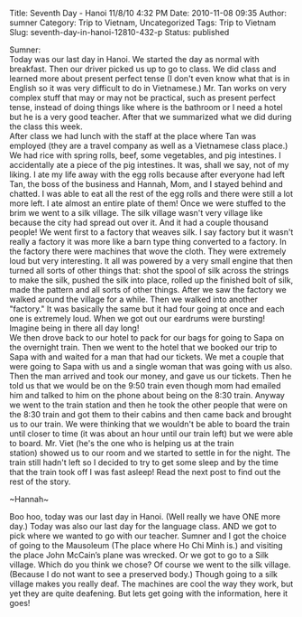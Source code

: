 Title: Seventh Day - Hanoi 11/8/10 4:32 PM
Date: 2010-11-08 09:35
Author: sumner
Category: Trip to Vietnam, Uncategorized
Tags: Trip to Vietnam
Slug: seventh-day-in-hanoi-12810-432-p
Status: published

Sumner:  
Today was our last day in Hanoi. We started the day as normal with
breakfast. Then our driver picked us up to go to class. We did class and
learned more about present perfect tense (I don't even know what that is
in English so it was very difficult to do in Vietnamese.) Mr. Tan works
on very complex stuff that may or may not be practical, such as present
perfect tense, instead of doing things like where is the bathroom or I
need a hotel but he is a very good teacher. After that we summarized
what we did during the class this week.  
After class we had lunch with the staff at the place where Tan was
employed (they are a travel company as well as a Vietnamese class
place.) We had rice with spring rolls, beef, some vegetables, and pig
intestines. I accidentally ate a piece of the pig intestines. It was,
shall we say, not of my liking. I ate my life away with the egg rolls
because after everyone had left Tan, the boss of the business and
Hannah, Mom, and I stayed behind and chatted. I was able to eat all the
rest of the egg rolls and there were still a lot more left. I ate almost
an entire plate of them! Once we were stuffed to the brim we went to a
silk village. The silk village wasn't very village like because the city
had spread out over it. And it had a couple thousand people! We went
first to a factory that weaves silk. I say factory but it wasn't really
a factory it was more like a barn type thing converted to a factory. In
the factory there were machines that wove the cloth. They were extremely
loud but very interesting. It all was powered by a very small engine
that then turned all sorts of other things that: shot the spool of silk
across the strings to make the silk, pushed the silk into place, rolled
up the finished bolt of silk, made the pattern and all sorts of other
things. After we saw the factory we walked around the village for a
while. Then we walked into another "factory." It was basically the same
but it had four going at once and each one is extremely loud. When we
got out our eardrums were bursting! Imagine being in there all day
long!  
We then drove back to our hotel to pack for our bags for going to Sapa
on the overnight train. Then we went to the hotel that we booked our
trip to Sapa with and waited for a man that had our tickets. We met a
couple that were going to Sapa with us and a single woman that was going
with us also. Then the man arrived and took our money, and gave us our
tickets. Then he told us that we would be on the 9:50 train even though
mom had emailed him and talked to him on the phone about being on the
8:30 train. Anyway we went to the train station and then he took the
other people that were on the 8:30 train and got them to their
cabins and then came back and brought us to our train. We were thinking
that we wouldn't be able to board the train until closer to time (it was
about an hour until our train left) but we were able to board. Mr. Viet
(he's the one who is helping us at the train station) showed us to our
room and we started to settle in for the night. The train still hadn't
left so I decided to try to get some sleep and by the time that the
train took off I was fast asleep! Read the next post to find out the
rest of the story.

\~Hannah\~

Boo hoo, today was our last day in Hanoi. (Well really we have ONE more
day.) Today was also our last day for the language class. AND we got to
pick where we wanted to go with our teacher. Sumner and I got the choice
of going to the Mausoleum (The place where Ho Chi Minh is.) and visiting
the place John McCain’s plane was wrecked. Or we got to go to a Silk
village. Which do you think we chose? Of course we went to the silk
village. (Because I do not want to see a preserved body.) Though going
to a silk village makes you really deaf. The machines are cool the way
they work, but yet they are quite deafening. But lets get going with the
information, here it goes!
